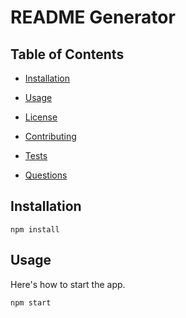 # README Generator

## Table of Contents 

* [Installation](#installation)

* [Usage](#usage)

* [License](#license)

* [Contributing](#contributing)

* [Tests](#tests)

* [Questions](#questions)

## Installation

```
npm install
```

## Usage

Here's how to start the app.

```
npm start
```